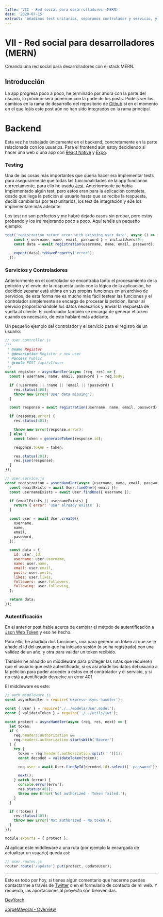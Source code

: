 ```yaml
---
title: 'VII - Red social para desarrolladores (MERN)'
date: '2020-07-15'
extract: 'Añadimos test unitarios, separamos controlador y servicio, y cambiamos la autentificación a JWT.'
---
```


# VII - Red social para desarrolladores (MERN)

Creando una red social para desarrolladores con el stack MERN.

## Introducción

La app progresa poco a poco, he terminado por ahora con la parte del usuario, lo próximo será ponerme con la parte de los posts. Podéis ver los cambios en la rama de desarrollo del repositorio de [Github](https://github.com/JorgeMayoral/devs-social-app-server/tree/development) si en el momento en el que leáis este post aún no han sido integrados en la rama principal.

# Backend

Esta vez he trabajado únicamente en el backend, concretamente en la parte relacionada con los usuarios. Para el frontend aún estoy decidiendo si hacer una web o una app con [React Native](https://reactnative.dev/) y [Expo](https://expo.io/).

### Testing

Una de las cosas más importantes que quería hacer era implementar tests para asegurarme de que todas las funcionalidades de la app funcionan correctamente, para ello he usado [Jest](https://jestjs.io/es-ES/). Anteriormente ya había implementado algún test, pero estos eran para la aplicación completa, desde que llega la petición al usuario hasta que se recibe la respuesta, decidí cambiarlos por test unitarios, los test de integración y e2e los implementaré más adelante.

Los test no son perfectos y me habré dejado casos sin probar, pero estoy probando y los iré mejorando poco a poco. Aquí tenéis un pequeño ejemplo:

```jsx
test('registration return error with existing user data', async () => {
    const { username, name, email, password } = initialUsers[0];
    const data = await registration(username, name, email, password);

    expect(data).toHaveProperty('error');
  });
```

### Servicios y Controladores

Anteriormente en el controlador se encontraba tanto el procesamiento de la petición y el envío de la respuesta junto con la lógica de la aplicación, he decidido separar está ultima en sus propias funciones en un archivo de servicios, de esta forma me es mucho más fácil testear las funciones y el controlador simplemente se encarga de procesar la petición, llamar al servicio proporcionándole los datos necesarios y enviar la respuesta de vuelta al cliente. El controlador también se encarga de generar el token cuando es necesario, de esto hablaré más adelante.

Un pequeño ejemplo del controlador y el servicio para el registro de un usuario:

```jsx
// user.controller.js
/**
 * @name Register
 * @description Register a new user
 * @access Public
 * @route POST /api/v1/user
 */
const register = asyncHandler(async (req, res) => {
  const { username, name, email, password } = req.body;

  if (!username || !name || !email || !password) {
    res.status(400);
    throw new Error('User data missing');
  }

  const response = await registration(username, name, email, password);

  if (response.error) {
    res.status(401);

    throw new Error(response.error);
  } else {
    const token = generateToken(response.id);

    response.token = token;

    res.status(201);
    res.json(response);
  }
});
```

```jsx
// user.service.js
const registration = asyncHandler(async (username, name, email, password) => {
  const emailExists = await User.findOne({ email });
  const usernameExists = await User.findOne({ username });

  if (emailExists || usernameExists) {
    return { error: 'User already exists' };
  }

  const user = await User.create({
    username,
    name,
    email,
    password,
  });

  const data = {
    id: user._id,
    username: user.username,
    name: user.name,
    email: user.email,
    posts: user.posts,
    likes: user.likes,
    followers: user.followers,
    following: user.following,
  };

  return data;
});
```

### Autentificación

En el anterior post hable acerca de cambiar el método de autentificación a [Json Web Token](https://jwt.io/) y eso he hecho.

Para ello, he añadido dos funciones, una para generar un token al que se le añade el id del usuario que ha iniciado sesión (o se ha registrado) con una validez de un año, y otra para validar un token recibido.

También he añadido un middleware para proteger las rutas que requieren que el usuario que esté autentificado, si es así añade los datos del usuario a la petición para poder acceder a estos en el controlador y el servicio, y si no está autentificado devuelve un error 401.

El middleware es este:

```jsx
// auth.middleware.js
const asyncHandler = require('express-async-handler');

const { User } = require('./../models/User.model');
const { validateToken } = require('./../utils/jwt');

const protect = asyncHandler(async (req, res, next) => {
  let token;
  if (
    req.headers.authorization &&
    req.headers.authorization.startsWith('Bearer')
  ) {
    try {
      token = req.headers.authorization.split(' ')[1];
      const decoded = validateToken(token);

      req.user = await User.findById(decoded.id).select(['-password']);

      next();
    } catch (error) {
      console.error(error);
      res.status(401);
      throw new Error('Not authorized - Token failed.');
    }
  }

  if (!token) {
    res.status(401);
    throw new Error('Not authorized - No token');
  }
});

module.exports = { protect };
```

Al aplicar este middleware a una ruta (por ejemplo la encargada de actualizar un usuario) queda así:

```jsx
// user.routes.js
router.route('/update').put(protect, updateUser);
```

---

Esto es todo por hoy, si tienes algún comentario que hacerme puedes contactarme a través de [Twitter](https://twitter.com/Dev_Yorch) o en el formulario de contacto de mi web. Y recuerda, las aportaciones al proyecto son bienvenidas.

[](https://twitter.com/Dev_Yorch)

[DevYorch](https://yorch.dev)

[JorgeMayoral - Overview](https://github.com/JorgeMayoral)
